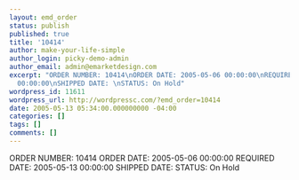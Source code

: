 ```yaml
---
layout: emd_order
status: publish
published: true
title: '10414'
author: make-your-life-simple
author_login: picky-demo-admin
author_email: admin@emarketdesign.com
excerpt: "ORDER NUMBER: 10414\nORDER DATE: 2005-05-06 00:00:00\nREQUIRED DATE: 2005-05-13
  00:00:00\nSHIPPED DATE: \nSTATUS: On Hold"
wordpress_id: 11611
wordpress_url: http://wordpressc.com/?emd_order=10414
date: 2005-05-13 05:34:00.000000000 -04:00
categories: []
tags: []
comments: []
---
```

ORDER NUMBER: 10414
ORDER DATE: 2005-05-06 00:00:00
REQUIRED DATE: 2005-05-13 00:00:00
SHIPPED DATE: 
STATUS: On Hold
